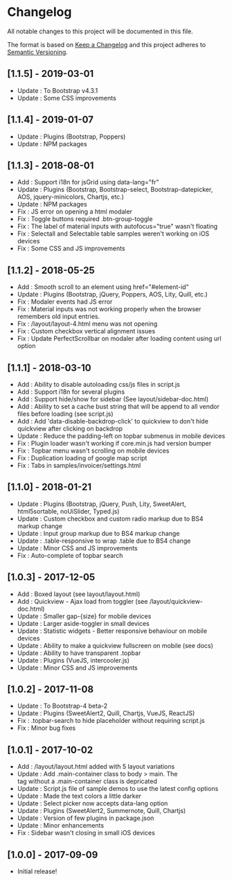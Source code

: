 # Changelog
All notable changes to this project will be documented in this file.

The format is based on [Keep a Changelog](http://keepachangelog.com/) 
and this project adheres to [Semantic Versioning](http://semver.org/).

## [1.1.5] - 2019-03-01
 - Update : To Bootstrap v4.3.1
 - Update : Some CSS improvements

## [1.1.4] - 2019-01-07
 - Update : Plugins (Bootstrap, Poppers)
 - Update : NPM packages

## [1.1.3] - 2018-08-01
 - Add    : Support i18n for jsGrid using data-lang="fr"
 - Update : Plugins (Bootstrap, Bootstrap-select, Bootstrap-datepicker, AOS, jquery-minicolors, Chartjs, etc.)
 - Update : NPM packages
 - Fix    : JS error on opening a html modaler
 - Fix    : Toggle buttons required .btn-group-toggle
 - Fix    : The label of material inputs with autofocus="true" wasn't floating
 - Fix    : Selectall and Selectable table samples weren't working on iOS devices
 - Fix    : Some CSS and JS improvements

## [1.1.2] - 2018-05-25
 - Add    : Smooth scroll to an element using href="#element-id"
 - Update : Plugins (Bootstrap, jQuery, Poppers, AOS, Lity, Quill, etc.)
 - Fix    : Modaler events had JS error
 - Fix    : Material inputs was not working properly when the browser remembers old input entries.
 - Fix    : /layout/layout-4.html menu was not opening
 - Fix    : Custom checkbox vertical alignment issues
 - Fix    : Update PerfectScrollbar on modaler after loading content using url option

## [1.1.1] - 2018-03-10
 - Add    : Ability to disable autoloading css/js files in script.js
 - Add    : Support i18n for several plugins
 - Add    : Support hide/show for sidebar (See layout/sidebar-doc.html)
 - Add    : Ability to set a cache bust string that will be append to all vendor files before loading (see script.js)
 - Add    : Add 'data-disable-backdrop-click' to quickview to don't hide quickview after clicking on backdrop
 - Update : Reduce the padding-left on topbar submenus in mobile devices
 - Fix    : Plugin loader wasn't working if core.min.js had version bumper
 - Fix    : Topbar menu wasn't scrolling on mobile devices
 - Fix    : Duplication loading of google map script
 - Fix    : Tabs in samples/invoicer/settings.html

## [1.1.0] - 2018-01-21
 - Update : Plugins (Bootstrap, jQuery, Push, Lity, SweetAlert, html5sortable, noUiSlider, Typed.js)
 - Update : Custom checkbox and custom radio markup due to BS4 markup change
 - Update : Input group markup due to BS4 markup change
 - Update : .table-responsive to wrap .table due to BS4 change
 - Update : Minor CSS and JS improvements
 - Fix    : Auto-complete of topbar search

## [1.0.3] - 2017-12-05
 - Add    : Boxed layout (see layout/layout.html)
 - Add    : Quickview - Ajax load from toggler (see /layout/quickview-doc.html)
 - Update : Smaller gap-{size} for mobile devices
 - Update : Larger aside-toggler in small devices
 - Update : Statistic widgets - Better responsive behaviour on mobile devices
 - Update : Ability to make a quickview fullscreen on mobile (see docs)
 - Update : Ability to have transparent .topbar
 - Update : Plugins (VueJS, intercooler.js)
 - Update : Minor CSS and JS improvements


## [1.0.2] - 2017-11-08
 - Update : To Bootstrap-4 beta-2
 - Update : Plugins (SweetAlert2, Quill, Chartjs, VueJS, ReactJS)
 - Fix    : .topbar-search to hide placeholder without requiring script.js
 - Fix    : Minor bug fixes


## [1.0.1] - 2017-10-02
 - Add    : /layout/layout.html added with 5 layout variations
 - Update : Add .main-container class to body > main. The <main> tag without a .main-container class is depricated
 - Update : Script.js file of sample demos to use the latest config options
 - Update : Made the text colors a little darker
 - Update : Select picker now accepts data-lang option
 - Update : Plugins (SweetAlert2, Summernote, Quill, Chartjs)
 - Update : Version of few plugins in package.json
 - Update : Minor enhancements
 - Fix    : Sidebar wasn't closing in small iOS devices


## [1.0.0] - 2017-09-09
 - Initial release!

